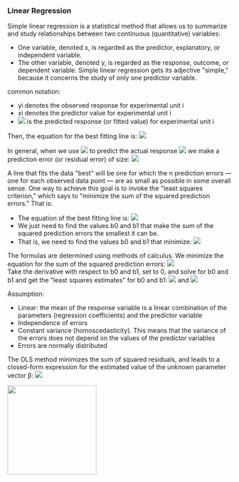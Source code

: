 ### Linear Regression
Simple linear regression is a statistical method that allows us to summarize and study relationships between two continuous (quantitative) variables:
- One variable, denoted x, is regarded as the predictor, explanatory, or independent variable.
- The other variable, denoted y, is regarded as the response, outcome, or dependent variable.
Simple linear regression gets its adjective "simple," because it concerns the study of only one predictor variable.  

common notation:
- yi denotes the observed response for experimental unit i  
- xi denotes the predictor value for experimental unit i
- <img src="https://render.githubusercontent.com/render/math?math=\hat{y}_i"> is the predicted response (or fitted value) for experimental unit i  

Then, the equation for the best fitting line is:
<img src="https://render.githubusercontent.com/render/math?math=\hat{y}_i=b_0 %2B b_1x_i">  

In general, when we use <img src="https://render.githubusercontent.com/render/math?math=\hat{y}_i=b_0 %2B b_1x_i"> to predict the actual response <img src="https://render.githubusercontent.com/render/math?math=\hat{y}_i"> we make a prediction error (or residual error) of size: <img src="https://render.githubusercontent.com/render/math?math=e_i=y_i-\hat{y}_i">

A line that fits the data "best" will be one for which the n prediction errors — one for each observed data point — are as small as possible in some overall sense. One way to achieve this goal is to invoke the "least squares criterion," which says to "minimize the sum of the squared prediction errors." That is:  
- The equation of the best fitting line is: <img src="https://render.githubusercontent.com/render/math?math=\hat{y}_i=b_0 %2B b_1x_i">  
- We just need to find the values b0 and b1 that make the sum of the squared prediction errors the smallest it can be.
- That is, we need to find the values b0 and b1 that minimize: <img src="https://render.githubusercontent.com/render/math?math=Q=\sum_{i=1}^{n}(y_i-\hat{y}_i)^2">  

The formulas are determined using methods of calculus. We minimize the equation for the sum of the squared prediction errors: <img src="https://render.githubusercontent.com/render/math?math=Q=\sum_{i=1}^{n}(y_i-(b_0+b_1x_i))^2">    
Take the derivative with respect to b0 and b1, set to 0, and solve for b0 and b1 and get the "least squares estimates" for b0 and b1: <img src="https://render.githubusercontent.com/render/math?math=b_0=\bar{y}-b_1\bar{x}"> and <img src="https://render.githubusercontent.com/render/math?math=b_1=\frac{\sum_{i=1}^{n}(x_i-\bar{x})(y_i-\bar{y})}{\sum_{i=1}^{n}(x_i-\bar{x})^2}">

Assumption:
- Linear: the mean of the response variable is a linear combination of the parameters (regression coefficients) and the predictor variable
- Independence of errors
- Constant variance (homoscedasticity). This means that the variance of the errors does not depend on the values of the predictor variables
- Errors are normally distributed

The OLS method minimizes the sum of squared residuals, and leads to a closed-form expression for the estimated value of the unknown parameter vector β: <img src="https://render.githubusercontent.com/render/math?math={\displaystyle {\hat {\boldsymbol {\beta }}}=(\mathbf {X} ^{\mathsf {T}}\mathbf {X} )^{-1}\mathbf {X} ^{\mathsf {T}}\mathbf {y} ,}">

<img src="https://miro.medium.com/max/1376/1*G1Y_-X14q2xMVHlUuaUUdA.png" width="200"/>

